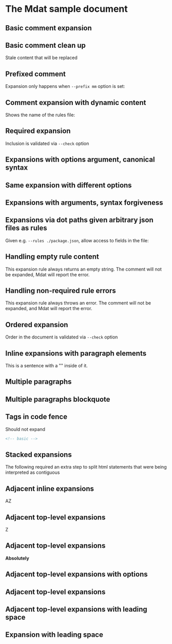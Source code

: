 # The Mdat sample document

## Basic comment expansion

<!-- basic -->

## Basic comment clean up

<!-- basic -->

Stale content that will be replaced

<!-- /basic -->

## Prefixed comment

Expansion only happens when `--prefix mm` option is set:

<!-- mm-basic -->

## Comment expansion with dynamic content

Shows the name of the rules file:

<!-- basic-dynamic -->

## Required expansion

Inclusion is validated via `--check` option

<!-- basic-list-required -->

## Expansions with options argument, canonical syntax

<!-- basic-options {prefix: "🪴 ", suffix: " 🪴"} -->

## Same expansion with different options

<!-- basic-options {prefix: "🌳 ", suffix: " 🌳"} -->

## Expansions with arguments, syntax forgiveness

<!--- # basic-options({prefix: "🪴 ", suffix: " 🪴"}) -->

## Expansions via dot paths given arbitrary json files as rules

Given e.g. `--rules ./package.json`, allow access to fields in the file:

<!--- name -->

<!--- author.name -->

## Handling empty rule content

This expansion rule always returns an empty string. The comment will not be expanded, Mdat will report the error.

<!-- basic-empty -->

## Handling non-required rule errors

This expansion rule always throws an error. The comment will not be expanded, and Mdat will report the error.

<!-- basic-throws -->

## Ordered expansion

Order in the document is validated via `--check` option

<!-- basic-ordered -->

## Inline expansions with paragraph elements

This is a sentence with a "_<!-- basic-inline -->_" inside of it.

## Multiple paragraphs

<!-- basic-multiple-paragraphs -->

## Multiple paragraphs blockquote

> <!-- basic-multiple-paragraphs -->

## Tags in code fence

Should not expand

```html
<!-- basic -->
```

## Stacked expansions

<!-- basic -->

<!-- basic -->

The following required an extra step to split html statements that were being interpreted as contiguous

## Adjacent inline expansions

A<!-- basic --><!-- basic -->Z

## Adjacent top-level expansions

<!-- basic --><!-- basic -->Z

## Adjacent top-level expansions

<!-- basic --><b>Absolutely</b><!-- basic -->

## Adjacent top-level expansions with options

<!-- basic-options {prefix: "🪴 ", suffix: " 🪴"} --><!-- basic-options {prefix: "🪴 ", suffix: " 🪴"} -->

## Adjacent top-level expansions

<!-- basic --><!-- basic -->

## Adjacent top-level expansions with leading space

 <!-- basic --><!-- basic -->

## Expansion with leading space

 <!-- basic -->
